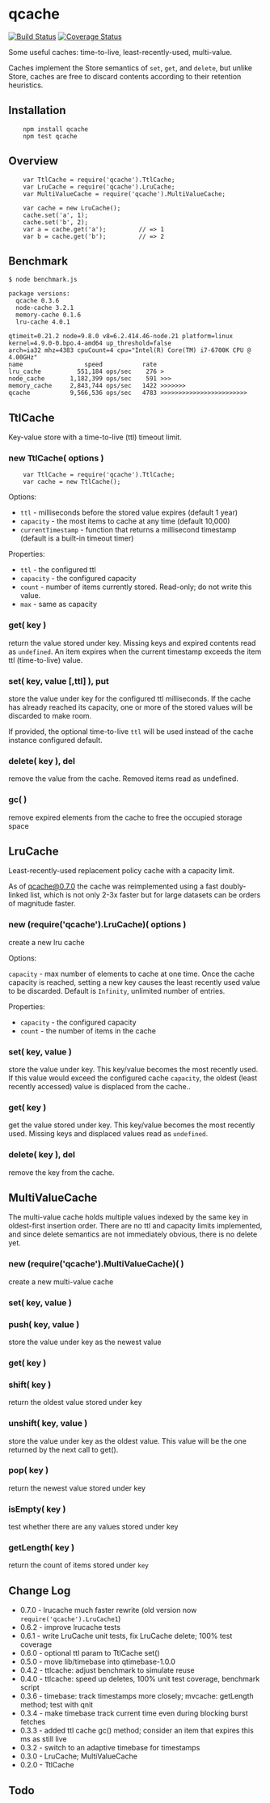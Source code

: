 qcache
======
[![Build Status](https://api.travis-ci.org/andrasq/node-qcache.svg?branch=master)](https://travis-ci.org/andrasq/node-qcache?branch=master)
[![Coverage Status](https://coveralls.io/repos/github/andrasq/node-qcache/badge.svg?branch=master)](https://coveralls.io/github/andrasq/node-qcache?branch=master)


Some useful caches: time-to-live, least-recently-used, multi-value.

Caches implement the Store semantics of `set`, `get`, and `delete`, but unlike
Store, caches are free to discard contents according to their retention
heuristics.


Installation
------------

        npm install qcache
        npm test qcache


Overview
--------

        var TtlCache = require('qcache').TtlCache;
        var LruCache = require('qcache').LruCache;
        var MultiValueCache = require('qcache').MultiValueCache;

        var cache = new LruCache();
        cache.set('a', 1);
        cache.set('b', 2);
        var a = cache.get('a');         // => 1
        var b = cache.get('b');         // => 2

Benchmark
---------

    $ node benchmark.js

    package versions:
      qcache 0.3.6
      node-cache 3.2.1
      memory-cache 0.1.6
      lru-cache 4.0.1

    qtimeit=0.21.2 node=9.8.0 v8=6.2.414.46-node.21 platform=linux kernel=4.9.0-0.bpo.4-amd64 up_threshold=false
    arch=ia32 mhz=4383 cpuCount=4 cpu="Intel(R) Core(TM) i7-6700K CPU @ 4.00GHz"
    name                 speed           rate
    lru_cache          551,184 ops/sec    276 >
    node_cache       1,182,399 ops/sec    591 >>>
    memory_cache     2,843,744 ops/sec   1422 >>>>>>>
    qcache           9,566,536 ops/sec   4783 >>>>>>>>>>>>>>>>>>>>>>>>


TtlCache
--------

Key-value store with a time-to-live (ttl) timeout limit.

### new TtlCache( options )

        var TtlCache = require('qcache').TtlCache;
        var cache = new TtlCache();

Options:

- `ttl` - milliseconds before the stored value expires (default 1 year)
- `capacity` - the most items to cache at any time (default 10,000)
- `currentTimestamp` - function that returns a millisecond timestamp
(default is a built-in timeout timer)

Properties:

- `ttl` - the configured ttl
- `capacity` - the configured capacity
- `count` - number of items currently stored.  Read-only; do not write this value.
- `max` - same as capacity

### get( key )

return the value stored under key.  Missing keys and expired contents read as
`undefined`.  An item expires when the current timestamp exceeds the item
ttl (time-to-live) value.

### set( key, value [,ttl] ), put

store the value under key for the configured ttl milliseconds.  If the cache
has already reached its capacity, one or more of the stored values will be
discarded to make room.

If provided, the optional time-to-live `ttl` will be used instead of the cache
instance configured default.

### delete( key ), del

remove the value from the cache.  Removed items read as undefined.

### gc( )

remove expired elements from the cache to free the occupied storage space

LruCache
--------

Least-recently-used replacement policy cache with a capacity limit.

As of qcache@0.7.0 the cache was reimplemented using a fast doubly-linked list,
which is not only 2-3x faster but for large datasets can be orders of magnitude faster.

### new (require('qcache').LruCache)( options )

create a new lru cache

Options:

`capacity` - max number of elements to cache at one time.  Once the cache
capacity is reached, setting a new key causes the least recently used value to
be discarded.  Default is `Infinity`, unlimited number of entries.

Properties:

- `capacity` - the configured capacity
- `count` - the number of items in the cache

### set( key, value )

store the value under key.  This key/value becomes the most recently used.
If this value would exceed the configured cache `capacity`, the oldest (least recently
accessed) value is displaced from the cache..

### get( key )

get the value stored under key.  This key/value becomes the most recently used.
Missing keys and displaced values read as `undefined`.

### delete( key ), del

remove the key from the cache.


MultiValueCache
---------------

The multi-value cache holds multiple values indexed by the same key in
oldest-first insertion order.  There are no ttl and capacity limits
implemented, and since delete semantics are not immediately obvious, there is
no delete yet.

### new (require('qcache').MultiValueCache)( )

create a new multi-value cache

### set( key, value )
### push( key, value )

store the value under key as the newest value

### get( key )
### shift( key )

return the oldest value stored under key

### unshift( key, value )

store the value under key as the oldest value.  This value will be the one
returned by the next call to get().

### pop( key )

return the newest value stored under key

### isEmpty( key )

test whether there are any values stored under key

### getLength( key )

return the count of items stored under `key`

Change Log
----------

- 0.7.0 - lrucache much faster rewrite (old version now `require('qcache').LruCache1`)
- 0.6.2 - improve lrucache tests
- 0.6.1 - write LruCache unit tests, fix LruCache delete; 100% test coverage
- 0.6.0 - optional ttl param to TtlCache set()
- 0.5.0 - move lib/timebase into qtimebase-1.0.0
- 0.4.2 - ttlcache: adjust benchmark to simulate reuse
- 0.4.0 - ttlcache: speed up deletes, 100% unit test coverage, benchmark script
- 0.3.6 - timebase: track timestamps more closely; mvcache: getLength method; test with qnit
- 0.3.4 - make timebase track current time even during blocking burst fetches
- 0.3.3 - added ttl cache gc() method; consider an item that expires this ms as still live
- 0.3.2 - switch to an adaptive timebase for timestamps
- 0.3.0 - LruCache; MultiValueCache
- 0.2.0 - TtlCache


Todo
----
